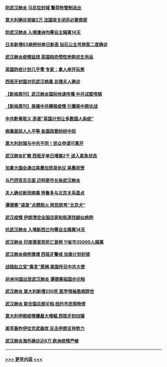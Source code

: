 #### [防武汉肺炎 马尼拉封城 警荷枪管制进出](../pages/prog202/a102800083.md?t=03151502) 
#### [意大利确诊突破2万 法国突关闭非必要商家](../pages/prog202/a102800071.md?t=03151502) 
#### [防武汉肺炎 入境澳洲均需自主隔离14天](../pages/prog202/a102800049.md?t=03151502) 
#### [日本新增63病例创单日新高 钻石公主号旅客二度确诊](../pages/prog202/a102800002.md?t=03151502) 
#### [武汉肺炎疫情延烧 英国陷恐慌性抢购民生用品](../pages/prog202/a102799980.md?t=03151502) 
#### [英国防疫计划几乎零 专家：拿人命开玩笑](../pages/prog202/a102799943.md?t=03151502) 
#### [西班牙封国对抗武汉病毒 总理夫人确诊](../pages/prog202/a102799930.md?t=03151502) 
#### [【新闻周刊】武汉肺炎国际快速传播 中共试图甩锅](../pages/prog202/a102799845.md?t=03151502) 
#### [【新闻周刊】美揭中共瞒报疫情  引爆美中舆论战](../pages/prog202/a102799836.md?t=03151502) 
#### [中共断章取义 造谣“英国计划让多数国人染疫”](../pages/prog202/a102799810.md?t=03151502) 
#### [病毒面前人人平等 各国政要纷纷中招](../pages/prog202/a102799720.md?t=03151502) 
#### [意大利封城与中共不同！民众申请可离开](../pages/prog202/a102799706.md?t=03151502) 
#### [武汉肺炎扩散 西班牙单日增逾2千 进入紧急状态](../pages/prog202/a102799649.md?t=03151502) 
#### [加拿大国会通过美墨加贸易协议  美墨祝贺](../pages/prog202/a102799636.md?t=03151502) 
#### [与巴西官员见面 迈阿密市长染武汉肺炎](../pages/prog202/a102799484.md?t=03151502) 
#### [夫人确诊新冠病毒 特鲁多与北京关系盘点](../pages/prog202/a102799474.md?t=03151502) 
#### [谭德塞“语录”点燃怒火 网民怒骂“北京犬”](../pages/prog202/a102799480.md?t=03151502) 
#### [武汉疫情 伊朗清空全国店家和街道找疑似病例](../pages/prog202/a102799451.md?t=03151502) 
#### [抗武汉肺炎 入境新西兰均需自主隔离14天](../pages/prog202/a102799406.md?t=03151502) 
#### [武汉肺炎 印度德里现死亡首例 11省市35000人隔离](../pages/prog202/a102799379.md?t=03151502) 
#### [武汉肺炎病例激增 西班牙警戒 加泰计划封锁](../pages/prog202/a102799338.md?t=03151502) 
#### [战狼赵立坚“毒言”惹祸 美国传召中共大使](../pages/prog202/a102799314.md?t=03151502) 
#### [非洲18国出现武汉肺炎 谭德塞祖国亦沦陷](../pages/prog202/a102799302.md?t=03151502) 
#### [武汉肺炎 意大利新增250死 医学领袖患病辞世](../pages/prog202/a102799253.md?t=03151502) 
#### [武汉肺炎 联合国总部沦陷 纽约市民囤物资](../pages/prog202/a102799239.md?t=03151502) 
#### [意大利伊朗疫情爆最大增幅 西班牙封四镇](../pages/prog202/a102798969.md?t=03151502) 
#### [美军轰炸伊拉克武器库 反击伊朗支持势力](../pages/prog202/a102799127.md?t=03151502) 
#### [武汉肺炎海外确诊近6万 欧洲疫情严峻](../pages/prog202/a102799147.md?t=03151502) 

----
#### [ >>> 更早内容 <<< ](../indexes/prog202-earlier.md)
